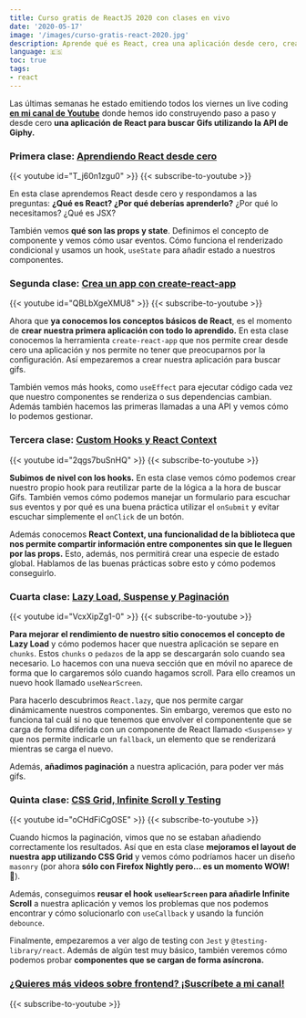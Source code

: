 ```yaml
---
title: Curso gratis de ReactJS 2020 con clases en vivo
date: '2020-05-17'
image: '/images/curso-gratis-react-2020.jpg'
description: Aprende qué es React, crea una aplicación desde cero, crea tus propios hooks y añade infinite scroll y testing con estas clases en vivo gratis.
language: 🇪🇸
toc: true
tags:
- react
---
```


Las últimas semanas he estado emitiendo todos los viernes un live coding **[en mi canal de Youtube](https://www.youtube.com/c/midudev?sub_confirmation=1)** donde hemos ido construyendo paso a paso y desde cero **una aplicación de React para buscar Gifs utilizando la API de Giphy.**

### Primera clase: [Aprendiendo React desde cero](https://youtu.be/T_j60n1zgu0)
{{< youtube id="T_j60n1zgu0" >}}
{{< subscribe-to-youtube >}}

En esta clase aprendemos React desde cero y respondamos a las preguntas: **¿Qué es React? ¿Por qué deberías aprenderlo?** ¿Por qué lo necesitamos? ¿Qué es JSX?

También vemos **qué son las props y state**. Definimos el concepto de componente y vemos cómo usar eventos. Cómo funciona el renderizado condicional y usamos un hook, `useState` para añadir estado a nuestros componentes.

### Segunda clase: [Crea un app con create-react-app](https://youtu.be/QBLbXgeXMU8)
{{< youtube id="QBLbXgeXMU8" >}}
{{< subscribe-to-youtube >}}

Ahora que **ya conocemos los conceptos básicos de React**, es el momento de **crear nuestra primera aplicación con todo lo aprendido.** En esta clase conocemos la herramienta `create-react-app` que nos permite crear desde cero una aplicación y nos permite no tener que preocuparnos por la configuración. Así empezaremos a crear nuestra aplicación para buscar gifs.

También vemos más hooks, como `useEffect` para ejecutar código cada vez que nuestro componentes se renderiza o sus dependencias cambian. Además también hacemos las primeras llamadas a una API y vemos cómo lo podemos gestionar.

### Tercera clase: [Custom Hooks y React Context](https://youtu.be/2qgs7buSnHQ)
{{< youtube id="2qgs7buSnHQ" >}}
{{< subscribe-to-youtube >}}

**Subimos de nivel con los hooks.** En esta clase vemos cómo podemos crear nuestro propio hook para reutilizar parte de la lógica a la hora de buscar Gifs. También vemos cómo podemos manejar un formulario para escuchar sus eventos y por qué es una buena práctica utilizar el `onSubmit` y evitar escuchar simplemente el `onClick` de un botón.

Además conocemos **React Context, una funcionalidad de la biblioteca que nos permite compartir información entre componentes sin que le lleguen por las props.** Esto, además, nos permitirá crear una especie de estado global. Hablamos de las buenas prácticas sobre esto y cómo podemos conseguirlo.

### Cuarta clase: [Lazy Load, Suspense y Paginación](https://youtu.be/VcxXipZg1-0)
{{< youtube id="VcxXipZg1-0" >}}
{{< subscribe-to-youtube >}}

**Para mejorar el rendimiento de nuestro sitio conocemos el concepto de Lazy Load** y cómo podemos hacer que nuestra aplicación se separe en `chunks`. Estos `chunks` o `pedazos` de la app se descargarán solo cuando sea necesario. Lo hacemos con una nueva sección que en móvil no aparece de forma que lo cargaremos sólo cuando hagamos scroll. Para ello creamos un nuevo hook llamado `useNearScreen`.

Para hacerlo descubrimos `React.lazy`, que nos permite cargar dinámicamente nuestros componentes. Sin embargo, veremos que esto no funciona tal cuál si no que tenemos que envolver el componentente que se carga de forma diferida con un componente de React llamado `<Suspense>` y que nos permite indicarle un `fallback`, un elemento que se renderizará mientras se carga el nuevo.

Además, **añadimos paginación** a nuestra aplicación, para poder ver más gifs.

### Quinta clase: [CSS Grid, Infinite Scroll y Testing](https://youtu.be/oCHdFiCgOSE)
{{< youtube id="oCHdFiCgOSE" >}}
{{< subscribe-to-youtube >}}

Cuando hicmos la paginación, vimos que no se estaban añadiendo correctamente los resultados. Así que en esta clase **mejoramos el layout de nuestra app utilizando **CSS Grid**** y vemos cómo podríamos hacer un diseño `masonry` (por ahora **sólo con Firefox Nightly pero... es un momento WOW!** 🤩).

Además, conseguimos **reusar el hook `useNearScreen` para añadirle Infinite Scroll** a nuestra aplicación y vemos los problemas que nos podemos encontrar y cómo solucionarlo con `useCallback` y usando la función `debounce`.

Finalmente, empezaremos a ver algo de testing con `Jest` y `@testing-library/react`. Además de algún test muy básico, también veremos cómo podemos probar **componentes que se cargan de forma asíncrona.**

### [¿Quieres más videos sobre frontend? ¡Suscríbete a mi canal!](https://www.youtube.com/c/midudev?sub_confirmation=1)
{{< subscribe-to-youtube >}}
